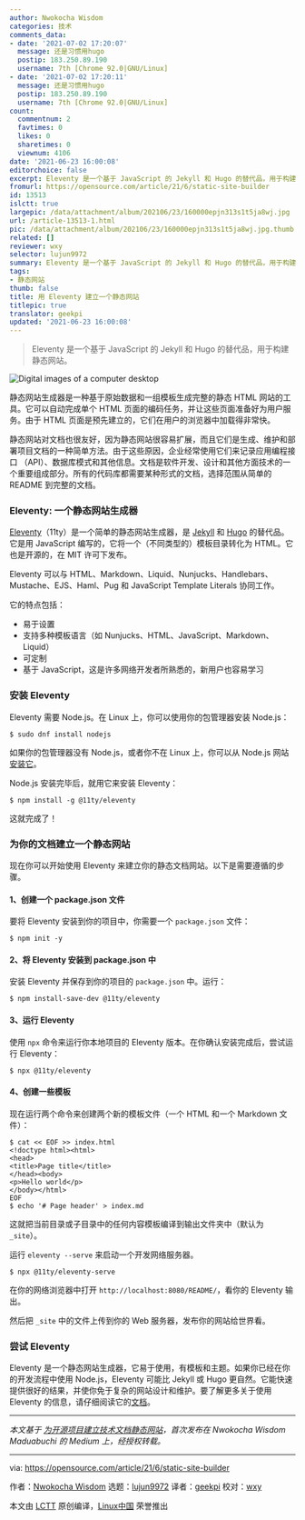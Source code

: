 ```yaml
---
author: Nwokocha Wisdom
categories: 技术
comments_data:
- date: '2021-07-02 17:20:07'
  message: 还是习惯用hugo
  postip: 183.250.89.190
  username: 7th [Chrome 92.0|GNU/Linux]
- date: '2021-07-02 17:20:11'
  message: 还是习惯用hugo
  postip: 183.250.89.190
  username: 7th [Chrome 92.0|GNU/Linux]
count:
  commentnum: 2
  favtimes: 0
  likes: 0
  sharetimes: 0
  viewnum: 4106
date: '2021-06-23 16:00:08'
editorchoice: false
excerpt: Eleventy 是一个基于 JavaScript 的 Jekyll 和 Hugo 的替代品，用于构建静态网站。
fromurl: https://opensource.com/article/21/6/static-site-builder
id: 13513
islctt: true
largepic: /data/attachment/album/202106/23/160000epjn313s1t5ja8wj.jpg
url: /article-13513-1.html
pic: /data/attachment/album/202106/23/160000epjn313s1t5ja8wj.jpg.thumb.jpg
related: []
reviewer: wxy
selector: lujun9972
summary: Eleventy 是一个基于 JavaScript 的 Jekyll 和 Hugo 的替代品，用于构建静态网站。
tags:
- 静态网站
thumb: false
title: 用 Eleventy 建立一个静态网站
titlepic: true
translator: geekpi
updated: '2021-06-23 16:00:08'
---
```



> 
> Eleventy 是一个基于 JavaScript 的 Jekyll 和 Hugo 的替代品，用于构建静态网站。
> 
> 
> 


![](/data/attachment/album/202106/23/160000epjn313s1t5ja8wj.jpg "Digital images of a computer desktop")


静态网站生成器是一种基于原始数据和一组模板生成完整的静态 HTML 网站的工具。它可以自动完成单个 HTML 页面的编码任务，并让这些页面准备好为用户服务。由于 HTML 页面是预先建立的，它们在用户的浏览器中加载得非常快。


静态网站对文档也很友好，因为静态网站很容易扩展，而且它们是生成、维护和部署项目文档的一种简单方法。由于这些原因，企业经常使用它们来记录应用编程接口 （API）、数据库模式和其他信息。文档是软件开发、设计和其他方面技术的一个重要组成部分。所有的代码库都需要某种形式的文档，选择范围从简单的 README 到完整的文档。


### Eleventy: 一个静态网站生成器


[Eleventy](https://www.11ty.dev/)（11ty）是一个简单的静态网站生成器，是 [Jekyll](https://opensource.com/article/17/4/getting-started-jekyll) 和 [Hugo](https://opensource.com/article/18/3/start-blog-30-minutes-hugo) 的替代品。它是用 JavaScript 编写的，它将一个（不同类型的）模板目录转化为 HTML。它也是开源的，在 MIT 许可下发布。


Eleventy 可以与 HTML、Markdown、Liquid、Nunjucks、Handlebars、Mustache、EJS、Haml、Pug 和 JavaScript Template Literals 协同工作。


它的特点包括：


* 易于设置
* 支持多种模板语言（如 Nunjucks、HTML、JavaScript、Markdown、Liquid）
* 可定制
* 基于 JavaScript，这是许多网络开发者所熟悉的，新用户也容易学习


### 安装 Eleventy


Eleventy 需要 Node.js。在 Linux 上，你可以使用你的包管理器安装 Node.js：



```
$ sudo dnf install nodejs

```

如果你的包管理器没有 Node.js，或者你不在 Linux 上，你可以从 Node.js 网站[安装它](https://nodejs.org/en/)。


Node.js 安装完毕后，就用它来安装 Eleventy：



```
$ npm install -g @11ty/eleventy

```

这就完成了！


### 为你的文档建立一个静态网站


现在你可以开始使用 Eleventy 来建立你的静态文档网站。以下是需要遵循的步骤。


#### 1、创建一个 package.json 文件


要将 Eleventy 安装到你的项目中，你需要一个 `package.json` 文件：



```
$ npm init -y

```

#### 2、将 Eleventy 安装到 package.json 中


安装 Eleventy 并保存到你的项目的 `package.json` 中。运行：



```
$ npm install-save-dev @11ty/eleventy

```

#### 3、运行 Eleventy


使用 `npx` 命令来运行你本地项目的 Eleventy 版本。在你确认安装完成后，尝试运行 Eleventy：



```
$ npx @11ty/eleventy

```

#### 4、创建一些模板


现在运行两个命令来创建两个新的模板文件（一个 HTML 和一个 Markdown 文件）：



```
$ cat << EOF >> index.html
<!doctype html><html>
<head>
<title>Page title</title>
</head><body>
<p>Hello world</p>
</body></html>
EOF
$ echo '# Page header' > index.md

```

这就把当前目录或子目录中的任何内容模板编译到输出文件夹中（默认为 `_site`）。


运行 `eleventy --serve` 来启动一个开发网络服务器。



```
$ npx @11ty/eleventy-serve

```

在你的网络浏览器中打开 `http://localhost:8080/README/`，看你的 Eleventy 输出。


然后把 `_site` 中的文件上传到你的 Web 服务器，发布你的网站给世界看。


### 尝试 Eleventy


Eleventy 是一个静态网站生成器，它易于使用，有模板和主题。如果你已经在你的开发流程中使用 Node.js，Eleventy 可能比 Jekyll 或 Hugo 更自然。它能快速提供很好的结果，并使你免于复杂的网站设计和维护。要了解更多关于使用 Eleventy 的信息，请仔细阅读它的[文档](https://www.11ty.dev/docs/getting-started/)。




---


*本文基于 [为开源项目建立技术文档静态网站](https://wise4rmgodadmob.medium.com/building-a-technical-documentation-static-site-for-open-source-projects-7af4e73d77f0)，首次发布在 Nwokocha Wisdom Maduabuchi 的 Medium 上，经授权转载。*




---


via: <https://opensource.com/article/21/6/static-site-builder>


作者：[Nwokocha Wisdom](https://opensource.com/users/wise4rmgod) 选题：[lujun9972](https://github.com/lujun9972) 译者：[geekpi](https://github.com/geekpi) 校对：[wxy](https://github.com/wxy)


本文由 [LCTT](https://github.com/LCTT/TranslateProject) 原创编译，[Linux中国](https://linux.cn/) 荣誉推出